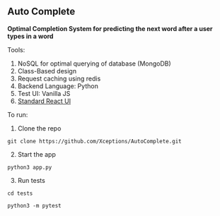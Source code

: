 ## Auto Complete

**Optimal Completion System for predicting the next word after a user types in a word**

<!-- ![alt text](./images/DSdesign.png) -->

Tools:

1. NoSQL for optimal querying of database (MongoDB)
2. Class-Based design
3. Request caching using redis
4. Backend Language: Python
5. Test UI: Vanilla JS
6. [Standard React UI](https://github.com/Xceptions/AutoCompleteUI/tree/main)

To run:

1. Clone the repo

```
git clone https://github.com/Xceptions/AutoComplete.git
```

2. Start the app

```
python3 app.py
```

3. Run tests

```
cd tests

python3 -m pytest
```
